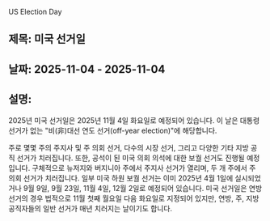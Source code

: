 US Election Day
## 제목: 미국 선거일
## 날짜: 2025-11-04 - 2025-11-04
## 설명:
2025년 미국 선거일은 2025년 11월 4일 화요일로 예정되어 있습니다. 이 날은 대통령 선거가 없는 "비(非)대선 연도 선거(off-year election)"에 해당합니다.

주로 몇몇 주의 주지사 및 주 의회 선거, 다수의 시장 선거, 그리고 다양한 기타 지방 공직 선거가 치러집니다. 또한, 공석이 된 미국 의회 의석에 대한 보궐 선거도 진행될 예정입니다. 구체적으로 뉴저지와 버지니아 주에서 주지사 선거가 열리며, 두 개 주에서 주 의회 선거가 치러집니다. 일부 미국 하원 보궐 선거는 이미 2025년 4월 1일에 실시되었거나 9월 9일, 9월 23일, 11월 4일, 12월 2일로 예정되어 있습니다. 미국 선거일은 연방 선거의 경우 법적으로 11월 첫째 월요일 다음 화요일로 지정되어 있지만, 연방, 주, 지방 공직자들의 일반 선거가 매년 치러지는 날이기도 합니다.